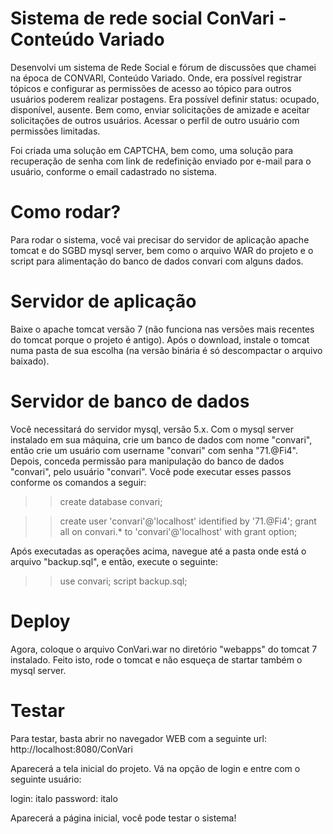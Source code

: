 # Sistema de rede social ConVari - Conteúdo Variado

Desenvolvi um sistema de Rede Social e fórum de discussões que chamei na época de CONVARI, Conteúdo Variado. Onde, era possível registrar tópicos e configurar as permissões de acesso ao tópico para outros usuários poderem realizar postagens. Era possível definir status: ocupado, disponível, ausente. Bem como, enviar solicitações de amizade e aceitar solicitações de outros usuários. Acessar o perfil de outro usuário com permissões limitadas. 

Foi criada uma solução em CAPTCHA, bem como, uma solução para recuperação de senha com link de redefinição enviado por e-mail para o usuário, conforme o email cadastrado no sistema.

# Como rodar?

Para rodar o sistema, você vai precisar do servidor de aplicação apache tomcat e do SGBD mysql server, bem como o arquivo WAR do projeto e o script para alimentação 
do banco de dados convari com alguns dados.

# Servidor de aplicação

Baixe o apache tomcat versão 7 (não funciona nas versões mais recentes do tomcat porque o projeto é antigo).
Após o download, instale o tomcat numa pasta de sua escolha (na versão binária é só descompactar o arquivo baixado).

# Servidor de banco de dados

Você necessitará do servidor mysql, versão 5.x. 
Com o mysql server instalado em sua máquina, crie um banco de dados com nome "convari", então crie um usuário com username "convari" com senha "71.@Fi4". 
Depois, conceda permissão para manipulação do banco de dados "convari", pelo usuário "convari". Você pode executar esses passos conforme os comandos a seguir:

>> create database convari;

>> create user 'convari'@'localhost' identified by '71.@Fi4';
>> grant all on convari.* to 'convari'@'localhost' with grant option;

Após executadas as operações acima, navegue até a pasta onde está o arquivo "backup.sql", e então, execute o seguinte:

>> use convari;
>> script backup.sql;

# Deploy

Agora, coloque o arquivo ConVari.war no diretório "webapps" do tomcat 7 instalado. Feito isto, 
rode o tomcat e não esqueça de startar também o mysql server.

# Testar

Para testar, basta abrir no navegador WEB com a seguinte url: http://localhost:8080/ConVari

Aparecerá a tela inicial do projeto. Vá na opção de login e entre com o seguinte usuário:

login: italo
password: italo

Aparecerá a página inicial, você pode testar o sistema!

